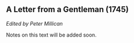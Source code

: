 <h2>A Letter from a Gentleman (1745)</h2>
<p><em>Edited by Peter Millican</em></p>
<p>Notes on this text will be added soon.</p>
